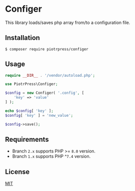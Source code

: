 # Configer

This library loads/saves php array from/to a configuration file.

## Installation

```shell
$ composer require piotrpress/configer
```

## Usage

```php
require __DIR__ . '/vendor/autoload.php';

use PiotrPress\Configer;

$config = new Configer( '.config', [
    'key' => 'value'
] );

echo $config[ 'key' ]; 
$config[ 'key' ] = 'new_value';

$config->save();
```

## Requirements

* Branch `2.x` supports PHP >= `8.0` version.
* Branch `1.x` supports PHP ^`7.4` version.

## License

[MIT](license.txt)